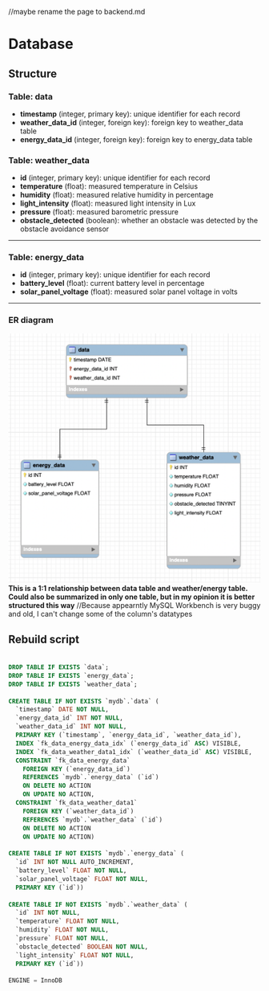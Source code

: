 //maybe rename the page to backend.md

# __Database__
## __Structure__

### __Table: data__
- __timestamp__ (integer, primary key): unique identifier for each record</br>
- __weather_data_id__ (integer, foreign key): foreign key to weather_data table</br>
- __energy_data_id__ (integer, foreign key): foreign key to energy_data table</br>

### __Table: weather_data__

- __id__ (integer, primary key): unique identifier for each record</br>
- __temperature__ (float): measured temperature in Celsius</br>
- __humidity__ (float): measured relative humidity in percentage</br>
- __light_intensity__ (float): measured light intensity in Lux</br>
- __pressure__ (float): measured barometric pressure</br>
- __obstacle_detected__ (boolean): whether an obstacle was detected by the obstacle avoidance sensor</br>

  
---

### __Table: energy_data__

- __id__ (integer, primary key): unique identifier for each record
- __battery_level__ (float): current battery level in percentage
- __solar_panel_voltage__ (float): measured solar panel voltage in volts

---

### __ER diagram__

![Screenshot](docs/../images/er_diagram.png)
__This is a 1:1 relationship between data table and weather/energy table. Could also be summarized in only one table, but in my opinion it is better structured this way__
//Because appearntly MySQL Workbench is very buggy and old, I can't change some of the column's datatypes


## __Rebuild script__

```sql

DROP TABLE IF EXISTS `data`;
DROP TABLE IF EXISTS `energy_data`;
DROP TABLE IF EXISTS `weather_data`;

CREATE TABLE IF NOT EXISTS `mydb`.`data` (
  `timestamp` DATE NOT NULL,
  `energy_data_id` INT NOT NULL,
  `weather_data_id` INT NOT NULL,
  PRIMARY KEY (`timestamp`, `energy_data_id`, `weather_data_id`),
  INDEX `fk_data_energy_data_idx` (`energy_data_id` ASC) VISIBLE,
  INDEX `fk_data_weather_data1_idx` (`weather_data_id` ASC) VISIBLE,
  CONSTRAINT `fk_data_energy_data`
    FOREIGN KEY (`energy_data_id`)
    REFERENCES `mydb`.`energy_data` (`id`)
    ON DELETE NO ACTION
    ON UPDATE NO ACTION,
  CONSTRAINT `fk_data_weather_data1`
    FOREIGN KEY (`weather_data_id`)
    REFERENCES `mydb`.`weather_data` (`id`)
    ON DELETE NO ACTION
    ON UPDATE NO ACTION)

CREATE TABLE IF NOT EXISTS `mydb`.`energy_data` (
  `id` INT NOT NULL AUTO_INCREMENT,
  `battery_level` FLOAT NOT NULL,
  `solar_panel_voltage` FLOAT NOT NULL,
  PRIMARY KEY (`id`))

CREATE TABLE IF NOT EXISTS `mydb`.`weather_data` (
  `id` INT NOT NULL,
  `temperature` FLOAT NOT NULL,
  `humidity` FLOAT NOT NULL,
  `pressure` FLOAT NOT NULL,
  `obstacle_detected` BOOLEAN NOT NULL,
  `light_intensity` FLOAT NOT NULL,
  PRIMARY KEY (`id`))
  
ENGINE = InnoDB


```

